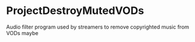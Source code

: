 # ProjectDestroyMutedVODs
Audio filter program used by streamers to remove copyrighted music from VODs maybe
